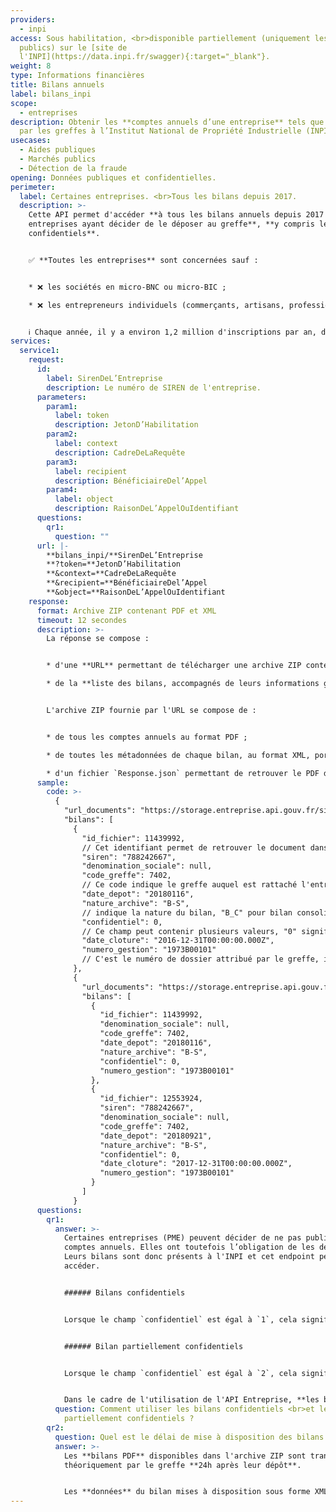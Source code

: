 ```yaml
---
providers:
  - inpi
access: Sous habilitation, <br>disponible partiellement (uniquement les bilans
  publics) sur le [site de
  l'INPI](https://data.inpi.fr/swagger){:target="_blank"}.
weight: 8
type: Informations financières
title: Bilans annuels
label: bilans_inpi
scope:
  - entreprises
description: Obtenir les **comptes annuels d’une entreprise** tels que transmis
  par les greffes à l’Institut National de Propriété Industrielle (INPI).
usecases:
  - Aides publiques
  - Marchés publics
  - Détection de la fraude
opening: Données publiques et confidentielles.
perimeter:
  label: Certaines entreprises. <br>Tous les bilans depuis 2017.
  description: >-
    Cette API permet d'accéder **à tous les bilans annuels depuis 2017 des
    entreprises ayant décider de le déposer au greffe**, **y compris les bilans
    confidentiels**.


    ✅ **Toutes les entreprises** sont concernées sauf : 


    * ❌ les sociétés en micro-BNC ou micro-BIC ;

    * ❌ les entrepreneurs individuels (commerçants, artisans, profession libérale, micro-entrepreneurs notamment) ;


    ℹ️ Chaque année, il y a environ 1,2 million d'inscriptions par an, dont 45% avec déclaration de confidentialité.
services:
  service1:
    request:
      id:
        label: SirenDeL’Entreprise
        description: Le numéro de SIREN de l'entreprise.
      parameters:
        param1:
          label: token
          description: JetonD’Habilitation
        param2:
          label: context
          description: CadreDeLaRequête
        param3:
          label: recipient
          description: BénéficiaireDel’Appel
        param4:
          label: object
          description: RaisonDeL’AppelOuIdentifiant
      questions:
        qr1:
          question: ""
      url: |-
        **bilans_inpi/**SirenDeL’Entreprise
        **?token=**JetonD’Habilitation
        **&context=**CadreDeLaRequête
        **&recipient=**BénéficiaireDel’Appel
        **&object=**RaisonDeL’AppelOuIdentifiant
    response:
      format: Archive ZIP contenant PDF et XML
      timeout: 12 secondes
      description: >-
        La réponse se compose :


        * d'une **URL** permettant de télécharger une archive ZIP contenant l'ensemble des bilans au format PDF de l'entité appelée ;

        * de la **liste des bilans, accompagnés de leurs informations génériques** (identifiant du fichier dans l'archive téléchargée, le code greffe, les dates de dépôt et clôture, la nature de l'archive, son degré de confidentialité, et le numéro de gestion.)


        L'archive ZIP fournie par l'URL se compose de :


        * de tous les comptes annuels au format PDF ;

        * de toutes les métadonnées de chaque bilan, au format XML, portant le même nom que le PDF associé ;

        * d'un fichier `Response.json` permettant de retrouver le PDF dans l'archive à partir de l' `id_fichier` du bilan indiqué dans la liste JSON des bilans.
      sample:
        code: >-
          {
            "url_documents": "https://storage.entreprise.api.gouv.fr/siade_dev/1565607027-91ac7ac7e80b866055d23b9203e41fa0de487bc0-all_documents.zip",
            "bilans": [
              {
                "id_fichier": 11439992, 
                // Cet identifiant permet de retrouver le document dans l'archive ZIP, à l'aide du fichier "Response.json" permettant de faire lien entre cet ID et le nom du PDF.
                "siren": "788242667",
                "denomination_sociale": null,
                "code_greffe": 7402,
                // Ce code indique le greffe auquel est rattaché l'entreprise. 7402 correspond par exemple au greffe de Thonon-les-Bains.
                "date_depot": "20180116",
                "nature_archive": "B-S", 
                // indique la nature du bilan, "B_C" pour bilan consolidé, "B-S" pour bilan simplifié, "B-CO" pour bilan complet et "B-BA" pour les bilans de banques et assurances.
                "confidentiel": 0, 
                // Ce champ peut contenir plusieurs valeurs, "0" signifie que le bilan est public, "1" indique que le bilan est confidentiel, "2", que le bilan est partiellement confidentiel.
                "date_cloture": "2016-12-31T00:00:00.000Z",
                "numero_gestion": "1973B00101"
                // C'est le numéro de dossier attribué par le greffe, il permet d'identifier de manière unique les dossiers. Cette unicité est valable pour un seul greffe. L'unicité totale s'obtient donc en associant le code greffe au numéro de gestion.
              },
              {
                "url_documents": "https://storage.entreprise.api.gouv.fr/siade_dev/1565607027-91ac7ac7e80b866055d23b9203e41fa0de487bc0-all_documents.zip",
                "bilans": [
                  {
                    "id_fichier": 11439992,
                    "denomination_sociale": null,
                    "code_greffe": 7402,
                    "date_depot": "20180116",
                    "nature_archive": "B-S",
                    "confidentiel": 0, 
                    "numero_gestion": "1973B00101"
                  },
                  {
                    "id_fichier": 12553924,
                    "siren": "788242667",
                    "denomination_sociale": null,
                    "code_greffe": 7402,
                    "date_depot": "20180921",
                    "nature_archive": "B-S",
                    "confidentiel": 0,
                    "date_cloture": "2017-12-31T00:00:00.000Z",
                    "numero_gestion": "1973B00101"
                  }
                ]
              }
      questions:
        qr1:
          answer: >-
            Certaines entreprises (PME) peuvent décider de ne pas publier leurs
            comptes annuels. Elles ont toutefois l’obligation de les déposer.
            Leurs bilans sont donc présents à l'INPI et cet endpoint permet d'y
            accéder. 


            ###### Bilans confidentiels


            Lorsque le champ `confidentiel` est égal à `1`, cela signifie que le bilan est totalement confidentiel et implique que vous vous engagez à n'**utiliser ces informations que dans le cadre strict de vos missions de service public**, à **ne pas les rediffuser** ni les divulguer auprès de tiers non autorisés.


            ###### Bilan partiellement confidentiels


            Lorsque le champ `confidentiel` est égal à `2`, cela signifie qu'une partie du document est confidentielle et que l'autre est publique. Depuis 2019, l'INPI a rendu les PDF séparables, ce qui permet aux personnes n'ayant pas d'habilitation spécifique de télécharger les informations publiques disponibles.


            Dans le cadre de l'utilisation de l'API Entreprise, **les bilans partiellement confidentiels de l'INPI sont à traiter comme les bilans confidentiels** puisque la distinction n'est pas faite entre données publiques et secrètes. Vous vous engagez  à n'utiliser ces informations que dans le strict cadre de vos missions de service publics, à ne pas les rediffuser ni les divulguer à des tiers non autorisés.
          question: Comment utiliser les bilans confidentiels <br>et les bilans
            partiellement confidentiels ?
        qr2:
          question: Quel est le délai de mise à disposition des bilans dans l'API INPI ?
          answer: >-
            Les **bilans PDF** disponibles dans l'archive ZIP sont transmis
            théoriquement par le greffe **24h après leur dépôt**.


            Les **données** du bilan mises à disposition sous forme XML nécessitent un délai plus long de **deux semaines**.
---
```

